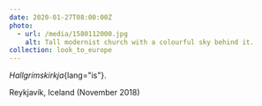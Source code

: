 ```yaml
---
date: 2020-01-27T08:00:00Z
photo:
  - url: /media/1580112000.jpg
    alt: Tall modernist church with a colourful sky behind it.
collection: look_to_europe
---
```

*Hallgrímskirkja*{lang="is"}.

Reykjavík, Iceland (November 2018)

